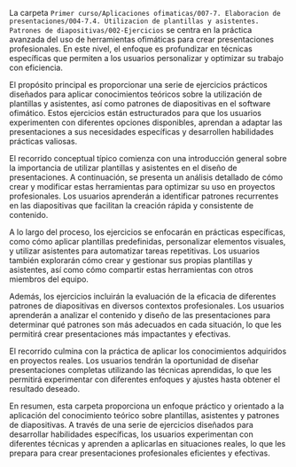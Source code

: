 La carpeta `Primer curso/Aplicaciones ofimaticas/007-7. Elaboracion de presentaciones/004-7.4. Utilizacion de plantillas y asistentes. Patrones de diapositivas/002-Ejercicios` se centra en la práctica avanzada del uso de herramientas ofimáticas para crear presentaciones profesionales. En este nivel, el enfoque es profundizar en técnicas específicas que permiten a los usuarios personalizar y optimizar su trabajo con eficiencia.

El propósito principal es proporcionar una serie de ejercicios prácticos diseñados para aplicar conocimientos teóricos sobre la utilización de plantillas y asistentes, así como patrones de diapositivas en el software ofimático. Estos ejercicios están estructurados para que los usuarios experimenten con diferentes opciones disponibles, aprendan a adaptar las presentaciones a sus necesidades específicas y desarrollen habilidades prácticas valiosas.

El recorrido conceptual típico comienza con una introducción general sobre la importancia de utilizar plantillas y asistentes en el diseño de presentaciones. A continuación, se presenta un análisis detallado de cómo crear y modificar estas herramientas para optimizar su uso en proyectos profesionales. Los usuarios aprenderán a identificar patrones recurrentes en las diapositivas que facilitan la creación rápida y consistente de contenido.

A lo largo del proceso, los ejercicios se enfocarán en prácticas específicas, como cómo aplicar plantillas predefinidas, personalizar elementos visuales, y utilizar asistentes para automatizar tareas repetitivas. Los usuarios también explorarán cómo crear y gestionar sus propias plantillas y asistentes, así como cómo compartir estas herramientas con otros miembros del equipo.

Además, los ejercicios incluirán la evaluación de la eficacia de diferentes patrones de diapositivas en diversos contextos profesionales. Los usuarios aprenderán a analizar el contenido y diseño de las presentaciones para determinar qué patrones son más adecuados en cada situación, lo que les permitirá crear presentaciones más impactantes y efectivas.

El recorrido culmina con la práctica de aplicar los conocimientos adquiridos en proyectos reales. Los usuarios tendrán la oportunidad de diseñar presentaciones completas utilizando las técnicas aprendidas, lo que les permitirá experimentar con diferentes enfoques y ajustes hasta obtener el resultado deseado.

En resumen, esta carpeta proporciona un enfoque práctico y orientado a la aplicación del conocimiento teórico sobre plantillas, asistentes y patrones de diapositivas. A través de una serie de ejercicios diseñados para desarrollar habilidades específicas, los usuarios experimentan con diferentes técnicas y aprenden a aplicarlas en situaciones reales, lo que les prepara para crear presentaciones profesionales eficientes y efectivas.
